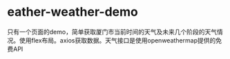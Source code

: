 # eather-weather-demo

只有一个页面的demo，简单获取厦门市当前时间的天气及未来几个阶段的天气情况。使用flex布局。axios获取数据。天气接口是使用openweathermap提供的免费API